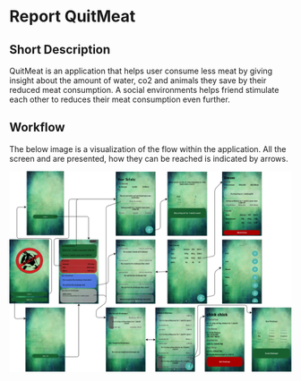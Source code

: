 # Report QuitMeat

## Short Description
QuitMeat is an application that helps user consume less meat by giving insight about the amount of water, co2 and animals they save by their reduced meat consumption. A social environments helps friend stimulate each other to reduces their meat consumption even further.

## Workflow
The below image is a visualization of the flow within the application. All the screen and are presented, how they can be reached is indicated by arrows.  
  
<img src="/doc/WorkFlow.png"/>
